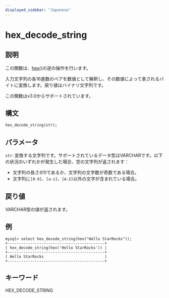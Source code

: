 ```yaml
---
displayed_sidebar: "Japanese"
---
```


# hex_decode_string

## 説明

この関数は、[hex()](hex.md)の逆の操作を行います。

入力文字列の各16進数のペアを数値として解釈し、その数値によって表されるバイトに変換します。戻り値はバイナリ文字列です。

この関数はv3.0からサポートされています。

## 構文

```Haskell
hex_decode_string(str);
```

## パラメータ

`str`: 変換する文字列です。サポートされているデータ型はVARCHARです。以下の状況のいずれかが発生した場合、空の文字列が返されます：

- 文字列の長さが0であるか、文字列の文字数が奇数である場合。
- 文字列に`[0-9]`、`[a-z]`、`[A-Z]`以外の文字が含まれている場合。

## 戻り値

VARCHAR型の値が返されます。

## 例

```Plain Text
mysql> select hex_decode_string(hex("Hello StarRocks"));
+-------------------------------------------+
| hex_decode_string(hex('Hello StarRocks')) |
+-------------------------------------------+
| Hello StarRocks                           |
+-------------------------------------------+
```

## キーワード

HEX_DECODE_STRING
